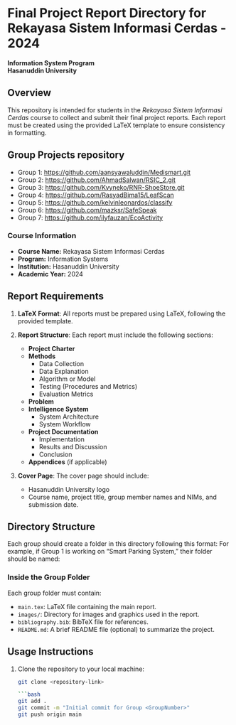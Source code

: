 # Final Project Report Directory for Rekayasa Sistem Informasi Cerdas - 2024
**Information System Program**  
**Hasanuddin University**

## Overview
This repository is intended for students in the *Rekayasa Sistem Informasi Cerdas* course to collect and submit their final project reports. Each report must be created using the provided LaTeX template to ensure consistency in formatting.

## Group Projects repository
- Group 1: https://github.com/aansyawaluddin/Medismart.git
- Group 2: https://github.com/AhmadSalwan/RSIC_2.git
- Group 3: https://github.com/Kyyneko/RNR-ShoeStore.git
- Group 4: https://github.com/RasyadBima15/LeafScan
- Group 5: https://github.com/kelvinleonardos/classify
- Group 6: https://github.com/mazksr/SafeSpeak
- Group 7: https://github.com/ilyfauzan/EcoActivity


### Course Information
- **Course Name:** Rekayasa Sistem Informasi Cerdas
- **Program:** Information Systems
- **Institution:** Hasanuddin University
- **Academic Year:** 2024

## Report Requirements
1. **LaTeX Format**: All reports must be prepared using LaTeX, following the provided template.
2. **Report Structure**: Each report must include the following sections:
   - **Project Charter**
   - **Methods**
     - Data Collection
     - Data Explanation
     - Algorithm or Model
     - Testing (Procedures and Metrics)
     - Evaluation Metrics
   - **Problem**
   - **Intelligence System**
     - System Architecture
     - System Workflow
   - **Project Documentation**
     - Implementation
     - Results and Discussion
     - Conclusion
   - **Appendices** (if applicable)

3. **Cover Page**: The cover page should include:
   - Hasanuddin University logo
   - Course name, project title, group member names and NIMs, and submission date.

## Directory Structure
Each group should create a folder in this directory following this format:
For example, if Group 1 is working on “Smart Parking System,” their folder should be named:
### Inside the Group Folder
Each group folder must contain:
- `main.tex`: LaTeX file containing the main report.
- `images/`: Directory for images and graphics used in the report.
- `bibliography.bib`: BibTeX file for references.
- `README.md`: A brief README file (optional) to summarize the project.

## Usage Instructions
1. Clone the repository to your local machine:
    ```bash
    git clone <repository-link>

    ```bash
    git add .
    git commit -m "Initial commit for Group <GroupNumber>"
    git push origin main
